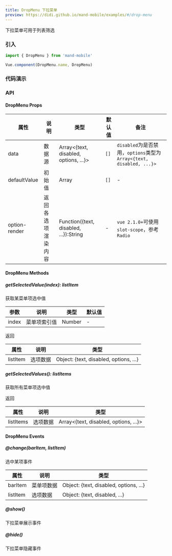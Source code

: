 ```yaml
---
title: DropMenu 下拉菜单
preview: https://didi.github.io/mand-mobile/examples/#/drop-menu
---
```


下拉菜单可用于列表筛选

### 引入

```javascript
import { DropMenu } from 'mand-mobile'

Vue.component(DropMenu.name, DropMenu)
```

### 代码演示
<!-- DEMO -->

### API

#### DropMenu Props
|属性 | 说明 | 类型 | 默认值 | 备注|
|----|-----|------|------|------|
|data|数据源|Array<{text, disabled, options, ...}>|`[]`|`disabled`为是否禁用，`options`类型为`Array<{text, disabled, ...}>`|
|defaultValue|初始值|Array<String>|`[]`|-|
|option-render|返回各选项渲染内容|Function({text, disabled, ...}):String|-|`vue 2.1.0+`可使用`slot-scope`，参考`Radio`|

#### DropMenu Methods

##### getSelectedValue(index): listItem
获取某菜单项选中值

|参数 | 说明 | 类型 | 默认值|
|----|-----|------|------|
|index|菜单项索引值|Number|-|

返回

|属性 | 说明 | 类型|
|----|-----|------|
|listItem|选项数据|Object: {text, disabled, options, ...}|

##### getSelectedValues(): listItems
获取所有菜单项选中值

返回

|属性 | 说明 | 类型|
|----|-----|------|
|listItems|选项数据|Array<{text, disabled, options, ...}>|

#### DropMenu Events

##### @change(barItem, listItem)
选中某项事件

|属性 | 说明 | 类型|
|----|-----|------|
|barItem|菜单项数据|Object: {text, disabled, options, ...}|
|listItem|选项数据|Object: {text, disabled, ...}|

##### @show()
下拉菜单展示事件

##### @hide()
下拉菜单隐藏事件
